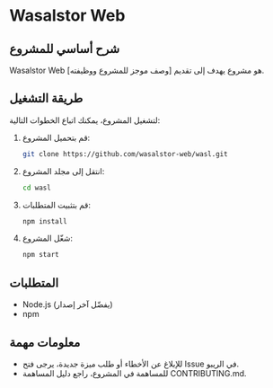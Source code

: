 # Wasalstor Web

## شرح أساسي للمشروع
Wasalstor Web هو مشروع يهدف إلى تقديم [وصف موجز للمشروع ووظيفته].

## طريقة التشغيل
لتشغيل المشروع، يمكنك اتباع الخطوات التالية:

1. قم بتحميل المشروع:
   ```bash
   git clone https://github.com/wasalstor-web/wasl.git
   ```
2. انتقل إلى مجلد المشروع:
   ```bash
   cd wasl
   ```
3. قم بتثبيت المتطلبات:
   ```bash
   npm install
   ```
4. شغّل المشروع:
   ```bash
   npm start
   ```

## المتطلبات
- Node.js (يفضّل آخر إصدار)
- npm

## معلومات مهمة
- للإبلاغ عن الأخطاء أو طلب ميزة جديدة، يرجى فتح Issue في الريبو.
- للمساهمة في المشروع، راجع دليل المساهمة CONTRIBUTING.md.